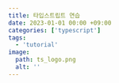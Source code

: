 ```yaml
---
title: 타입스트립트 연습
date: 2023-01-01 00:00 +09:00
categories: ['typescript']
tags:
  - 'tutorial'
image:
  path: ts_logo.png
  alt: ''
---
```


<!-- @format -->
